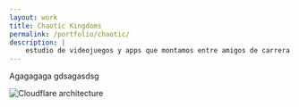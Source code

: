 ```yaml
---
layout: work
title: Chaotic Kingdoms
permalink: /portfolio/chaotic/
description: |
    estudio de videojuegos y apps que montamos entre amigos de carrera para desarrollar un pequeño proyecto y terminó siendo nuestro trabajo principal :). Artista 2D/3D y desarrollador Android.
---
```


Agagagaga gdsagasdsg

![Cloudflare architecture](preview.png)

[jekyll-organization]: https://github.com/jekyll
